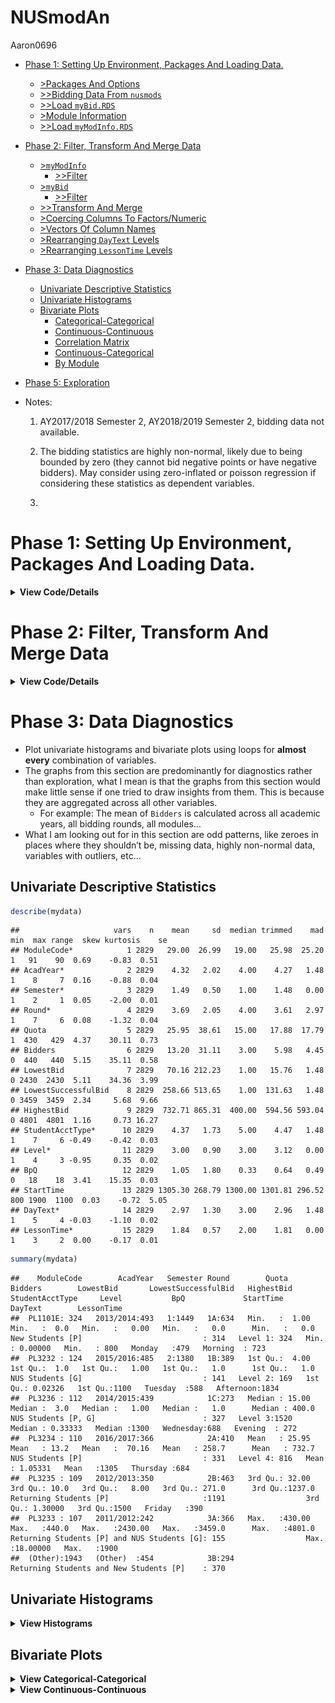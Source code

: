 NUSmodAn
================
Aaron0696

  - [Phase 1: Setting Up Environment, Packages And Loading
    Data.](#phase-1-setting-up-environment-packages-and-loading-data.)
      - [\>Packages And Options](#packages-and-options)
      - [\>\>Bidding Data From `nusmods`](#bidding-data-from-nusmods)
      - [\>\>Load `myBid.RDS`](#load-mybid.rds)
      - [\>Module Information](#module-information)
      - [\>\>Load `myModInfo.RDS`](#load-mymodinfo.rds)
  - [Phase 2: Filter, Transform And Merge
    Data](#phase-2-filter-transform-and-merge-data)
      - [\>`myModInfo`](#mymodinfo)
          - [\>\>Filter](#filter)
      - [\>`myBid`](#mybid)
          - [\>\>Filter](#filter-1)
      - [\>\>Transform And Merge](#transform-and-merge)
      - [\>Coercing Columns To
        Factors/Numeric](#coercing-columns-to-factorsnumeric)
      - [\>Vectors Of Column Names](#vectors-of-column-names)
      - [\>Rearranging `DayText` Levels](#rearranging-daytext-levels)
      - [\>Rearranging `LessonTime`
        Levels](#rearranging-lessontime-levels)
  - [Phase 3: Data Diagnostics](#phase-3-data-diagnostics)
      - [Univariate Descriptive
        Statistics](#univariate-descriptive-statistics)
      - [Univariate Histograms](#univariate-histograms)
      - [Bivariate Plots](#bivariate-plots)
          - [Categorical-Categorical](#categorical-categorical)
          - [Continuous-Continuous](#continuous-continuous)
          - [Correlation Matrix](#correlation-matrix)
          - [Continuous-Categorical](#continuous-categorical)
          - [By Module](#by-module)
  - [Phase 5: Exploration](#phase-5-exploration)

  - Notes:
    1.  AY2017/2018 Semester 2, AY2018/2019 Semester 2, bidding data not
        available.
    
    2.  The bidding statistics are highly non-normal, likely due to
        being bounded by zero (they cannot bid negative points or have
        negative bidders). May consider using zero-inflated or poisson
        regression if considering these statistics as dependent
        variables.
    
    3.  
# Phase 1: Setting Up Environment, Packages And Loading Data.

<details>

<summary><b>View Code/Details</b></summary>

## \>Packages And Options

  - Load packages.

<!-- end list -->

``` r
# rmarkdown::render(input = "NUSmodAn.Rmd",
#                   output_format = "github_document",
#                   output_file = "README.md")
library(semTools)
library(ggplot2)
library(rjson)
library(stringr)
library(DT)
library(psych)
library(corrplot)
library(dplyr)
options(width = 999)
knitr::opts_chunk$set(dpi = 300, out.width = "50%", eval = TRUE)
```

## \>\>Bidding Data From `nusmods`

  - Extract data from `nusmods` API at <https://nusmods.com/api/>.
  - CORS bidding data.

<!-- end list -->

``` r
# load bidding data
# calculate loading times
before <- Sys.time()
# read data directly from URL
myjson <- fromJSON(file = url("https://api.nusmods.com/corsBiddingStatsRaw.json"))
# create empty dataframe which will act as a container to be populated with data
myBid <- data.frame()
# for each element in the myjson list, append it to myBid
for(r in 1:length(myjson))
{
  if(myjson[[r]]$Semester == 1 | myjson[[r]]$Semester == 2)
  {
    myBid <- rbind(myBid, myjson[[r]])
  }
  myjson[[r]] <- NA
}
# calculate loading time
after <- Sys.time()
after - before

# save
saveRDS(myBid, file = "myBid.RDS")
```

## \>\>Load `myBid.RDS`

``` r
myBid <- readRDS("mydata.RDS")
```

## \>Module Information

``` r
# create empty dataframe which will act as a container to be populated with data
myModInfo <- data.frame()
# looping through each year
for(year in c(2011:2018))
{
  for(semester in c(1,2))
  {
    # create the url where data is to be extracted from
    myurl <- paste0("https://api.nusmods.com/", year, "-", year + 1, "/", semester, "/moduleTimetableDeltaRaw.json")
    myjson <- fromJSON(file = url(myurl))
    
    # for each element in the myjson list, append it to myModInfo
    for(r in 1:length(myjson))
    {
      if(isTRUE(str_detect(myjson[[r]]$ModuleCode, "^PL")))
      {
        if(myjson[[r]]$Semester == 1 | myjson[[r]]$Semester == 2)
        {
          myModInfo <- rbind(myModInfo, myjson[[r]])
        }
      }
      myjson[[r]] <- NA
    }
    cat(year, "Semester", semester, "Done!")
  }
}

# save
saveRDS(myModInfo, file = "myModInfo.RDS")
```

## \>\>Load `myModInfo.RDS`

``` r
myModInfo <- readRDS("myModInfo.RDS")
```

</details>

# Phase 2: Filter, Transform And Merge Data

<details>

<summary><b>View Code/Details</b></summary>

## \>`myModInfo`

  - Filter Module Information, `myModInfo`.
      - Removing non-Psychology modules.
      - Removing tutorial information.
      - Removing duplicated rows.

### \>\>Filter

``` r
# only keep the Psychology modules information
myModInfo <- subset(myModInfo,
                    str_detect(myModInfo$ModuleCode, "^PL"))
```

``` r
# remove information about tutorials
myModInfo <- subset(myModInfo,
                    myModInfo$LessonType != "TUTORIAL")
```

``` r
# only keep these columns
myModInfo <- myModInfo[,grep("ModuleCode|DayText|StartTime|Semester|AcadYear", names(myModInfo))]
# remove duplicated rows based on columns of ModuleCode, Acadyear, Semester, StartTime and DayText
myModInfo <- distinct(myModInfo, 
                      ModuleCode, AcadYear, Semester, StartTime, DayText)
```

## \>`myBid`

  - Filter CORS Bidding Information, `myBid`.
      - Removing non-Psychology modules, including Roots and Wings (PLS)
        and Psychology for non-Psychology students (PLB).
      - Removing information from reserved modules.

### \>\>Filter

``` r
# remove non-psychology modules
myBid <- subset(myBid,
                # only keep rows where module code begins with PL
                str_detect(myBid$ModuleCode, "^PL"))

# also remove Roots and Wings (PLS8001) and psychology for non-psych students (PLB1201)
myBid <- subset(myBid,
                !str_detect(myBid$ModuleCode, "PLS|PLB"))

# remove the rounds where it was reserved
myBid <- subset(myBid,
                !str_detect(myBid$StudentAcctType, "Reserved"))

# remove unneeded columns
myBid <- myBid[, -grep("Group|Faculty", names(myBid))]
```

## \>\>Transform And Merge

  - Transform
      - Created a new variable `Level` that denotes whether the module
        is Level 1, 2, 3 or 4.
      - Created a new variable `BpQ` that represents Bids per Quota,
        which is the number of bidders for each available quota of the
        module, derived from `Bidders` and `Quota`. Used as a measure of
        the popularity of a module, Higher `BpQ` signifies greater
        popularity.
      - Created a new variable `LessonTime` that denotes whether the
        lecture begins in the morning (before 12pm), in the afternoon
        (12pm to 4pm), in the evening (after 4pm).
  - Merge
      - Add the information from `myModInfo` to `myBid`.

<!-- end list -->

``` r
# create new column that indicates the level of the module, based on their module code
myBid$Level <- ifelse(str_detect(myBid$ModuleCode, "1[0-9][0-9][0-9]"), "Level 1",
                      ifelse(str_detect(myBid$ModuleCode, "2[0-9][0-9][0-9]"), "Level 2",
                             ifelse(str_detect(myBid$ModuleCode, "3[0-9][0-9][0-9]"), "Level 3",
                                    ifelse(str_detect(myBid$ModuleCode, "4[0-9][0-9][0-9]"), "Level 4", 
                                           "Graduate Module"))))
# crosstabs to doublecheck
# xtabs( ~ ModuleCode + Level, 
#        data = myBid, subset = NULL)
```

``` r
# create new column Bids Per Quota (BpQ)
myBid$BpQ <- as.numeric(myBid$Bidders)/as.numeric(myBid$Quota)
```

``` r
# create new column Bids Per Quota (BpQ)
myModInfo$LessonTime <- ifelse(as.numeric(myModInfo$StartTime) < 1200, "Morning",
                               ifelse(as.numeric(myModInfo$StartTime) > 1600, "Evening",
                                      "Afternoon"))
```

``` r
# note: there is only module information from AY2016/17 onwards
# all data before that period will be dropped
mydata <- merge(x = myBid, 
                y = myModInfo,
                by = c("ModuleCode", "AcadYear", "Semester"))
```

## \>Coercing Columns To Factors/Numeric

``` r
# transform these columns to numeric
for(r in c("Quota", "Bidders", "LowestBid", "LowestSuccessfulBid", "HighestBid", "StartTime"))
{
  mydata[,grep(r, names(mydata))] <- as.numeric(mydata[,grep(r, names(mydata))])
}
# transform these columns to factors
for(r in c("AcadYear", "Semester", "ModuleCode", "Round", "Level", "StudentAcctType", "DayText", "LessonTime"))
{
  mydata[,grep(r, names(mydata))] <- factor(mydata[,grep(r, names(mydata))])
}
```

## \>Vectors Of Column Names

``` r
# create vector of the column names which are factors
facnames <- names(select_if(mydata, is.factor))
# factor names without ModuleCode and StudentAcctType
facnames.mod <- facnames[-grep("ModuleCode|StudentAcctType", facnames)]
# create vector of the column names which are numeric
numnames <- names(select_if(mydata, is.numeric))
# numeric names without StartTime
numnames.time <- names(select_if(mydata, is.numeric))[-grep("StartTime", numnames)]
```

## \>Rearranging `DayText` Levels

``` r
mydata$DayText <- factor(mydata$DayText,
                         levels = c("Monday", "Tuesday", "Wednesday", "Thursday", "Friday"))
```

## \>Rearranging `LessonTime` Levels

``` r
mydata$LessonTime <- factor(mydata$LessonTime,
                            levels = c("Morning", "Afternoon", "Evening"))
```

</details>

# Phase 3: Data Diagnostics

  - Plot univariate histograms and bivariate plots using loops for
    **almost every** combination of variables.
  - The graphs from this section are predominantly for diagnostics
    rather than exploration, what I mean is that the graphs from this
    section would make little sense if one tried to draw insights from
    them. This is because they are aggregated across all other
    variables.
      - For example: The mean of `Bidders` is calculated across all
        academic years, all bidding rounds, all modules…
  - What I am looking out for in this section are odd patterns, like
    zeroes in places where they shouldn’t be, missing data, highly
    non-normal data, variables with outliers, etc…

## Univariate Descriptive Statistics

``` r
describe(mydata)
```

    ##                     vars    n    mean     sd  median trimmed    mad min  max range  skew kurtosis    se
    ## ModuleCode*            1 2829   29.00  26.99   19.00   25.98  25.20   1   91    90  0.69    -0.83  0.51
    ## AcadYear*              2 2829    4.32   2.02    4.00    4.27   1.48   1    8     7  0.16    -0.88  0.04
    ## Semester*              3 2829    1.49   0.50    1.00    1.48   0.00   1    2     1  0.05    -2.00  0.01
    ## Round*                 4 2829    3.69   2.05    4.00    3.61   2.97   1    7     6  0.08    -1.32  0.04
    ## Quota                  5 2829   25.95  38.61   15.00   17.88  17.79   1  430   429  4.37    30.11  0.73
    ## Bidders                6 2829   13.20  31.11    3.00    5.98   4.45   0  440   440  5.15    35.11  0.58
    ## LowestBid              7 2829   70.16 212.23    1.00   15.76   1.48   0 2430  2430  5.11    34.36  3.99
    ## LowestSuccessfulBid    8 2829  258.66 513.65    1.00  131.63   1.48   0 3459  3459  2.34     5.68  9.66
    ## HighestBid             9 2829  732.71 865.31  400.00  594.56 593.04   0 4801  4801  1.16     0.73 16.27
    ## StudentAcctType*      10 2829    4.37   1.73    5.00    4.47   1.48   1    7     6 -0.49    -0.42  0.03
    ## Level*                11 2829    3.00   0.90    3.00    3.12   0.00   1    4     3 -0.95     0.35  0.02
    ## BpQ                   12 2829    1.05   1.80    0.33    0.64   0.49   0   18    18  3.41    15.35  0.03
    ## StartTime             13 2829 1305.30 268.79 1300.00 1301.81 296.52 800 1900  1100  0.03    -0.72  5.05
    ## DayText*              14 2829    2.97   1.30    3.00    2.96   1.48   1    5     4 -0.03    -1.10  0.02
    ## LessonTime*           15 2829    1.84   0.57    2.00    1.81   0.00   1    3     2  0.00    -0.17  0.01

``` r
summary(mydata)
```

    ##    ModuleCode        AcadYear   Semester Round        Quota           Bidders        LowestBid       LowestSuccessfulBid   HighestBid                                        StudentAcctType     Level           BpQ             StartTime         DayText        LessonTime  
    ##  PL1101E: 324   2013/2014:493   1:1449   1A:634   Min.   :  1.00   Min.   :  0.0   Min.   :   0.00   Min.   :   0.0      Min.   :   0.0   New Students [P]                           : 314   Level 1: 324   Min.   : 0.00000   Min.   : 800   Monday   :479   Morning  : 723  
    ##  PL3232 : 124   2015/2016:485   2:1380   1B:389   1st Qu.:  4.00   1st Qu.:  1.0   1st Qu.:   1.00   1st Qu.:   1.0      1st Qu.:   1.0   NUS Students [G]                           : 141   Level 2: 169   1st Qu.: 0.02326   1st Qu.:1100   Tuesday  :588   Afternoon:1834  
    ##  PL3236 : 112   2014/2015:439            1C:273   Median : 15.00   Median :  3.0   Median :   1.00   Median :   1.0      Median : 400.0   NUS Students [P, G]                        : 327   Level 3:1520   Median : 0.33333   Median :1300   Wednesday:688   Evening  : 272  
    ##  PL3234 : 110   2016/2017:366            2A:410   Mean   : 25.95   Mean   : 13.2   Mean   :  70.16   Mean   : 258.7      Mean   : 732.7   NUS Students [P]                           : 331   Level 4: 816   Mean   : 1.05331   Mean   :1305   Thursday :684                   
    ##  PL3235 : 109   2012/2013:350            2B:463   3rd Qu.: 32.00   3rd Qu.: 10.0   3rd Qu.:   8.00   3rd Qu.: 271.0      3rd Qu.:1237.0   Returning Students [P]                     :1191                  3rd Qu.: 1.30000   3rd Qu.:1500   Friday   :390                   
    ##  PL3233 : 107   2011/2012:242            3A:366   Max.   :430.00   Max.   :440.0   Max.   :2430.00   Max.   :3459.0      Max.   :4801.0   Returning Students [P] and NUS Students [G]: 155                  Max.   :18.00000   Max.   :1900                                   
    ##  (Other):1943   (Other)  :454            3B:294                                                                                           Returning Students and New Students [P]    : 370

## Univariate Histograms

<details>

<summary><b>View Histograms</b></summary>

``` r
# plot the categorical variables
# note: I did not include ModuleCode in this exploratory graph because it has too many levels (83)
for(r in facnames.mod)
{
  cat(paste0("Histogram Of ", r))
  
  plot(
    ggplot(data = mydata, aes_string(x = r, fill = r)) + 
      geom_histogram(stat = "count") + 
      ylab("Count") +
      ggtitle(paste0("Count of ", r)) +
      theme_classic() + 
      theme(axis.text.x = element_text(angle = 90, size = 6, vjust = -0.3),
            axis.title.x = element_blank())
  )
}
```

    ## Histogram Of AcadYear

<img src="README_files/figure-gfm/explore1-1.png" width="50%" />

    ## Histogram Of Semester

<img src="README_files/figure-gfm/explore1-2.png" width="50%" />

    ## Histogram Of Round

<img src="README_files/figure-gfm/explore1-3.png" width="50%" />

    ## Histogram Of Level

<img src="README_files/figure-gfm/explore1-4.png" width="50%" />

    ## Histogram Of DayText

<img src="README_files/figure-gfm/explore1-5.png" width="50%" />

    ## Histogram Of LessonTime

<img src="README_files/figure-gfm/explore1-6.png" width="50%" />

``` r
# plot the continuous variables
for(r in numnames)
{
  cat(paste0("Histogram Of ", r))
  
  plot(
    ggplot(data = mydata, aes_string(x = r, fill = r)) + 
      geom_histogram(bins = 90, fill = "violetred") + 
      ylab("Histogram") +
      ggtitle(paste0("Frequency of ", r)) +
      theme_classic() + 
      theme(axis.text.x = element_text(angle = 90, size = 6, vjust = -0.3),
            axis.title.x = element_text())
  )
}
```

    ## Histogram Of Quota

<img src="README_files/figure-gfm/explore2-1.png" width="50%" />

    ## Histogram Of Bidders

<img src="README_files/figure-gfm/explore2-2.png" width="50%" />

    ## Histogram Of LowestBid

<img src="README_files/figure-gfm/explore2-3.png" width="50%" />

    ## Histogram Of LowestSuccessfulBid

<img src="README_files/figure-gfm/explore2-4.png" width="50%" />

    ## Histogram Of HighestBid

<img src="README_files/figure-gfm/explore2-5.png" width="50%" />

    ## Histogram Of BpQ

<img src="README_files/figure-gfm/explore2-6.png" width="50%" />

    ## Histogram Of StartTime

<img src="README_files/figure-gfm/explore2-7.png" width="50%" />

</details>

## Bivariate Plots

<details>

<summary><b>View Categorical-Categorical</b></summary>

### Categorical-Categorical

``` r
# create vector to loop across
for(r in 1:length(facnames.mod))
{
  for(i in 1:length(facnames.mod))
  {
    # dont do anything if they are the same or the graph has been made before
    if(i == r | i < r)
    {
    } else {
      cat(paste0(facnames.mod[r]," ~ ",facnames.mod[i]))
      
      # create formula for xtabs
      tempform <- paste0("~ ", facnames.mod[r], " + ", facnames.mod[i])
      # temp is a dataframe that is only going to exist in this section
      # and overwritten with each loop
      temp <- as.data.frame(xtabs(eval(parse(text = tempform)),
                                  data = mydata,
                                  subset = NULL))
      plot(
        ggplot(data = temp, aes_string(x = facnames.mod[r], y = facnames.mod[i], fill = "Freq", label = "Freq")) +
          geom_tile() + 
          geom_text() + 
          scale_fill_gradient(low = "white", high = "violetred") + 
          theme_minimal() + 
          theme(axis.text.x = element_text(angle = 90, vjust = -0.3),
                legend.position = "none")
      )
    }
  }
}
```

    ## AcadYear ~ Semester

<img src="README_files/figure-gfm/explorecatcat-1.png" width="50%" />

    ## AcadYear ~ Round

<img src="README_files/figure-gfm/explorecatcat-2.png" width="50%" />

    ## AcadYear ~ Level

<img src="README_files/figure-gfm/explorecatcat-3.png" width="50%" />

    ## AcadYear ~ DayText

<img src="README_files/figure-gfm/explorecatcat-4.png" width="50%" />

    ## AcadYear ~ LessonTime

<img src="README_files/figure-gfm/explorecatcat-5.png" width="50%" />

    ## Semester ~ Round

<img src="README_files/figure-gfm/explorecatcat-6.png" width="50%" />

    ## Semester ~ Level

<img src="README_files/figure-gfm/explorecatcat-7.png" width="50%" />

    ## Semester ~ DayText

<img src="README_files/figure-gfm/explorecatcat-8.png" width="50%" />

    ## Semester ~ LessonTime

<img src="README_files/figure-gfm/explorecatcat-9.png" width="50%" />

    ## Round ~ Level

<img src="README_files/figure-gfm/explorecatcat-10.png" width="50%" />

    ## Round ~ DayText

<img src="README_files/figure-gfm/explorecatcat-11.png" width="50%" />

    ## Round ~ LessonTime

<img src="README_files/figure-gfm/explorecatcat-12.png" width="50%" />

    ## Level ~ DayText

<img src="README_files/figure-gfm/explorecatcat-13.png" width="50%" />

    ## Level ~ LessonTime

<img src="README_files/figure-gfm/explorecatcat-14.png" width="50%" />

    ## DayText ~ LessonTime

<img src="README_files/figure-gfm/explorecatcat-15.png" width="50%" />

</details>

<details>

<summary><b>View Continuous-Continuous</b></summary>

### Continuous-Continuous

``` r
for(r in 1:length(numnames))
{
  for(i in 1:length(numnames))
  {
    # dont do anything if they are the same or the graph has been made before
    if(i == r | i < r)
    {
    } else {
      cat(paste0(numnames[r]," ~ ",numnames[i]))
      # create formula for lm()
      tempform.std <- paste0("scale(", numnames[i],")", " ~ ", "scale(", numnames[r], ")")
      tempform <- paste0(numnames[i], " ~ ", numnames[r])
      # regress to get best fit line
      # standardized
      stdreg <- lm(eval(parse(text = tempform.std)),
                   data = mydata)
      # unstandardized
      reg <- lm(eval(parse(text = tempform)),
                data = mydata)
      
      plot(
        ggplot(data = mydata, aes_string(x = numnames[r], y = numnames[i])) +
          geom_point(color = "violetred", size = 2, alpha = 0.3) +
          theme_classic() + 
          geom_abline(slope = reg$coefficients[2], intercept = reg$coefficients[1], lty = "dashed") + 
          geom_label(aes(x = Inf, y = Inf, label = paste0("Standardized Regression Coefficient = ",
                                                          round(stdreg$coefficients[2],3)),
                         hjust = 1, vjust = 2)) + 
          theme(axis.text.x = element_text(angle = 90, vjust = -0.3))
      )
    }
  }
}
```

    ## Quota ~ Bidders

<img src="README_files/figure-gfm/exploreconcon-1.png" width="50%" />

    ## Quota ~ LowestBid

<img src="README_files/figure-gfm/exploreconcon-2.png" width="50%" />

    ## Quota ~ LowestSuccessfulBid

<img src="README_files/figure-gfm/exploreconcon-3.png" width="50%" />

    ## Quota ~ HighestBid

<img src="README_files/figure-gfm/exploreconcon-4.png" width="50%" />

    ## Quota ~ BpQ

<img src="README_files/figure-gfm/exploreconcon-5.png" width="50%" />

    ## Quota ~ StartTime

<img src="README_files/figure-gfm/exploreconcon-6.png" width="50%" />

    ## Bidders ~ LowestBid

<img src="README_files/figure-gfm/exploreconcon-7.png" width="50%" />

    ## Bidders ~ LowestSuccessfulBid

<img src="README_files/figure-gfm/exploreconcon-8.png" width="50%" />

    ## Bidders ~ HighestBid

<img src="README_files/figure-gfm/exploreconcon-9.png" width="50%" />

    ## Bidders ~ BpQ

<img src="README_files/figure-gfm/exploreconcon-10.png" width="50%" />

    ## Bidders ~ StartTime

<img src="README_files/figure-gfm/exploreconcon-11.png" width="50%" />

    ## LowestBid ~ LowestSuccessfulBid

<img src="README_files/figure-gfm/exploreconcon-12.png" width="50%" />

    ## LowestBid ~ HighestBid

<img src="README_files/figure-gfm/exploreconcon-13.png" width="50%" />

    ## LowestBid ~ BpQ

<img src="README_files/figure-gfm/exploreconcon-14.png" width="50%" />

    ## LowestBid ~ StartTime

<img src="README_files/figure-gfm/exploreconcon-15.png" width="50%" />

    ## LowestSuccessfulBid ~ HighestBid

<img src="README_files/figure-gfm/exploreconcon-16.png" width="50%" />

    ## LowestSuccessfulBid ~ BpQ

<img src="README_files/figure-gfm/exploreconcon-17.png" width="50%" />

    ## LowestSuccessfulBid ~ StartTime

<img src="README_files/figure-gfm/exploreconcon-18.png" width="50%" />

    ## HighestBid ~ BpQ

<img src="README_files/figure-gfm/exploreconcon-19.png" width="50%" />

    ## HighestBid ~ StartTime

<img src="README_files/figure-gfm/exploreconcon-20.png" width="50%" />

    ## BpQ ~ StartTime

<img src="README_files/figure-gfm/exploreconcon-21.png" width="50%" />

### Correlation Matrix

``` r
corrplot.mixed(cor(mydata[,grep(paste0(numnames.time, collapse = "|"), names(mydata))]),
               upper = "color",
               tl.pos = "lt",
               tl.cex = 0.5,
               cl.cex = 0.5)
```

<img src="README_files/figure-gfm/corrmatrix-1.png" width="50%" />

### Continuous-Categorical

<details>

<summary><b>View Continuous-Categorical</b></summary>

``` r
for(r in facnames.mod)
{
  for(i in numnames)
  {
    cat(paste0(r," ~ ",i))
    # graph
    plot(
      ggplot(data = mydata, aes_string(x = r, y = i, fill = r)) + 
        geom_bar(stat = "identity") + 
        theme_classic() + 
        theme(legend.position = "none",
              axis.text.x = element_text(angle = 90, vjust = -0.3))
    )
  }
}
```

    ## AcadYear ~ Quota

<img src="README_files/figure-gfm/exploreconcat-1.png" width="50%" />

    ## AcadYear ~ Bidders

<img src="README_files/figure-gfm/exploreconcat-2.png" width="50%" />

    ## AcadYear ~ LowestBid

<img src="README_files/figure-gfm/exploreconcat-3.png" width="50%" />

    ## AcadYear ~ LowestSuccessfulBid

<img src="README_files/figure-gfm/exploreconcat-4.png" width="50%" />

    ## AcadYear ~ HighestBid

<img src="README_files/figure-gfm/exploreconcat-5.png" width="50%" />

    ## AcadYear ~ BpQ

<img src="README_files/figure-gfm/exploreconcat-6.png" width="50%" />

    ## AcadYear ~ StartTime

<img src="README_files/figure-gfm/exploreconcat-7.png" width="50%" />

    ## Semester ~ Quota

<img src="README_files/figure-gfm/exploreconcat-8.png" width="50%" />

    ## Semester ~ Bidders

<img src="README_files/figure-gfm/exploreconcat-9.png" width="50%" />

    ## Semester ~ LowestBid

<img src="README_files/figure-gfm/exploreconcat-10.png" width="50%" />

    ## Semester ~ LowestSuccessfulBid

<img src="README_files/figure-gfm/exploreconcat-11.png" width="50%" />

    ## Semester ~ HighestBid

<img src="README_files/figure-gfm/exploreconcat-12.png" width="50%" />

    ## Semester ~ BpQ

<img src="README_files/figure-gfm/exploreconcat-13.png" width="50%" />

    ## Semester ~ StartTime

<img src="README_files/figure-gfm/exploreconcat-14.png" width="50%" />

    ## Round ~ Quota

<img src="README_files/figure-gfm/exploreconcat-15.png" width="50%" />

    ## Round ~ Bidders

<img src="README_files/figure-gfm/exploreconcat-16.png" width="50%" />

    ## Round ~ LowestBid

<img src="README_files/figure-gfm/exploreconcat-17.png" width="50%" />

    ## Round ~ LowestSuccessfulBid

<img src="README_files/figure-gfm/exploreconcat-18.png" width="50%" />

    ## Round ~ HighestBid

<img src="README_files/figure-gfm/exploreconcat-19.png" width="50%" />

    ## Round ~ BpQ

<img src="README_files/figure-gfm/exploreconcat-20.png" width="50%" />

    ## Round ~ StartTime

<img src="README_files/figure-gfm/exploreconcat-21.png" width="50%" />

    ## Level ~ Quota

<img src="README_files/figure-gfm/exploreconcat-22.png" width="50%" />

    ## Level ~ Bidders

<img src="README_files/figure-gfm/exploreconcat-23.png" width="50%" />

    ## Level ~ LowestBid

<img src="README_files/figure-gfm/exploreconcat-24.png" width="50%" />

    ## Level ~ LowestSuccessfulBid

<img src="README_files/figure-gfm/exploreconcat-25.png" width="50%" />

    ## Level ~ HighestBid

<img src="README_files/figure-gfm/exploreconcat-26.png" width="50%" />

    ## Level ~ BpQ

<img src="README_files/figure-gfm/exploreconcat-27.png" width="50%" />

    ## Level ~ StartTime

<img src="README_files/figure-gfm/exploreconcat-28.png" width="50%" />

    ## DayText ~ Quota

<img src="README_files/figure-gfm/exploreconcat-29.png" width="50%" />

    ## DayText ~ Bidders

<img src="README_files/figure-gfm/exploreconcat-30.png" width="50%" />

    ## DayText ~ LowestBid

<img src="README_files/figure-gfm/exploreconcat-31.png" width="50%" />

    ## DayText ~ LowestSuccessfulBid

<img src="README_files/figure-gfm/exploreconcat-32.png" width="50%" />

    ## DayText ~ HighestBid

<img src="README_files/figure-gfm/exploreconcat-33.png" width="50%" />

    ## DayText ~ BpQ

<img src="README_files/figure-gfm/exploreconcat-34.png" width="50%" />

    ## DayText ~ StartTime

<img src="README_files/figure-gfm/exploreconcat-35.png" width="50%" />

    ## LessonTime ~ Quota

<img src="README_files/figure-gfm/exploreconcat-36.png" width="50%" />

    ## LessonTime ~ Bidders

<img src="README_files/figure-gfm/exploreconcat-37.png" width="50%" />

    ## LessonTime ~ LowestBid

<img src="README_files/figure-gfm/exploreconcat-38.png" width="50%" />

    ## LessonTime ~ LowestSuccessfulBid

<img src="README_files/figure-gfm/exploreconcat-39.png" width="50%" />

    ## LessonTime ~ HighestBid

<img src="README_files/figure-gfm/exploreconcat-40.png" width="50%" />

    ## LessonTime ~ BpQ

<img src="README_files/figure-gfm/exploreconcat-41.png" width="50%" />

    ## LessonTime ~ StartTime

<img src="README_files/figure-gfm/exploreconcat-42.png" width="50%" />

### By Module

``` r
for(i in numnames)
{
  cat(paste0("ModuleCode"," ~ ",i))
  # graph
  plot(
    ggplot(data = mydata, aes_string(x = "ModuleCode", y = i, fill = "ModuleCode")) + 
      geom_bar(stat = "identity") + 
      theme_classic() + 
      theme(legend.position = "none",
            axis.text.x = element_text(angle = 90, vjust = -1)) + 
      coord_flip()
  )
}
```

    ## ModuleCode ~ Quota

<img src="README_files/figure-gfm/exploremodule-1.png" width="50%" />

    ## ModuleCode ~ Bidders

<img src="README_files/figure-gfm/exploremodule-2.png" width="50%" />

    ## ModuleCode ~ LowestBid

<img src="README_files/figure-gfm/exploremodule-3.png" width="50%" />

    ## ModuleCode ~ LowestSuccessfulBid

<img src="README_files/figure-gfm/exploremodule-4.png" width="50%" />

    ## ModuleCode ~ HighestBid

<img src="README_files/figure-gfm/exploremodule-5.png" width="50%" />

    ## ModuleCode ~ BpQ

<img src="README_files/figure-gfm/exploremodule-6.png" width="50%" />

    ## ModuleCode ~ StartTime

<img src="README_files/figure-gfm/exploremodule-7.png" width="50%" />

</details>

# Phase 5: Exploration

``` r
# number of modules
unique(mydata$ModuleCode)
```

    ##  [1] PL1101E PL2131  PL2132  PL3232  PL3233  PL3234  PL3235  PL3236  PL3237  PL3238  PL3239  PL3240  PL3241  PL3242  PL3243  PL3244  PL3248  PL3249  PL3250  PL3251  PL3252  PL3253  PL3254  PL3255  PL3256  PL3257  PL3258  PL3259  PL3260  PL3261  PL3281  PL3281A PL3281B PL3281C PL3281D PL3282  PL3282A PL3282C PL3283  PL3283A PL3283B PL3284  PL3285  PL3286  PL3287  PL3288  PL3289  PL4201  PL4202  PL4203  PL4205  PL4206  PL4207  PL4208  PL4213  PL4214  PL4217  PL4218  PL4219  PL4220  PL4221  PL4222  PL4223  PL4224  PL4225  PL4226  PL4227  PL4228  PL4229  PL4230  PL4231  PL4232  PL4233  PL4234  PL4235  PL4237  PL4238  PL4239  PL4240  PL4241  PL4880F PL4880G PL4880H PL4880I PL4880J PL4880K PL4880L PL4880N PL4880P PL4880Q PL4880R
    ## Levels: PL1101E PL2131 PL2132 PL3232 PL3233 PL3234 PL3235 PL3236 PL3237 PL3238 PL3239 PL3240 PL3241 PL3242 PL3243 PL3244 PL3248 PL3249 PL3250 PL3251 PL3252 PL3253 PL3254 PL3255 PL3256 PL3257 PL3258 PL3259 PL3260 PL3261 PL3281 PL3281A PL3281B PL3281C PL3281D PL3282 PL3282A PL3282C PL3283 PL3283A PL3283B PL3284 PL3285 PL3286 PL3287 PL3288 PL3289 PL4201 PL4202 PL4203 PL4205 PL4206 PL4207 PL4208 PL4213 PL4214 PL4217 PL4218 PL4219 PL4220 PL4221 PL4222 PL4223 PL4224 PL4225 PL4226 PL4227 PL4228 PL4229 PL4230 PL4231 PL4232 PL4233 PL4234 PL4235 PL4237 PL4238 PL4239 PL4240 PL4241 PL4880F PL4880G PL4880H PL4880I PL4880J PL4880K PL4880L PL4880N PL4880P PL4880Q PL4880R

``` r
# number of rows belonging to each module
xtabs(~ ModuleCode, data  = mydata, subset = NULL)
```

    ## ModuleCode
    ## PL1101E  PL2131  PL2132  PL3232  PL3233  PL3234  PL3235  PL3236  PL3237  PL3238  PL3239  PL3240  PL3241  PL3242  PL3243  PL3244  PL3248  PL3249  PL3250  PL3251  PL3252  PL3253  PL3254  PL3255  PL3256  PL3257  PL3258  PL3259  PL3260  PL3261  PL3281 PL3281A PL3281B PL3281C PL3281D  PL3282 PL3282A PL3282C  PL3283 PL3283A PL3283B  PL3284  PL3285  PL3286  PL3287  PL3288  PL3289  PL4201  PL4202  PL4203  PL4205  PL4206  PL4207  PL4208  PL4213  PL4214  PL4217  PL4218  PL4219  PL4220  PL4221  PL4222  PL4223  PL4224  PL4225  PL4226  PL4227  PL4228  PL4229  PL4230  PL4231  PL4232  PL4233  PL4234  PL4235  PL4237  PL4238  PL4239  PL4240  PL4241 PL4880F PL4880G PL4880H PL4880I PL4880J PL4880K PL4880L PL4880N PL4880P PL4880Q PL4880R 
    ##     324      84      85     124     107     110     109     112      49      35      41      37      50      46      14      29      24      21      27      16      29       3      36      21      17      17      21      15       4      50      45      44      10      11      40      39      13       6       2       6      22      37       6      30      22      22       1      23      37      43      36      43      19      13      22      20      13      26      24       5      39      30      13      20       2      18      24      16      20       7      17       5       3      22      40      43      11       2       4       5      15      15       6       6      18      15      33       4       7       4      28

``` r
# datatable(myBid, filter = "top")
aggregate(BpQ ~ AcadYear + Semester + ModuleCode,
          data = mydata,
          FUN = mean)
```

    ##      AcadYear Semester ModuleCode         BpQ
    ## 1   2012/2013        1    PL1101E 2.208133722
    ## 2   2013/2014        1    PL1101E 2.524620712
    ## 3   2014/2015        1    PL1101E 1.722038378
    ## 4   2015/2016        1    PL1101E 1.693148131
    ## 5   2016/2017        1    PL1101E 0.659687257
    ## 6   2017/2018        1    PL1101E 1.568687389
    ## 7   2018/2019        1    PL1101E 2.409711449
    ## 8   2011/2012        2    PL1101E 0.294144638
    ## 9   2012/2013        2    PL1101E 0.286434469
    ## 10  2013/2014        2    PL1101E 0.776424152
    ## 11  2014/2015        2    PL1101E 0.926792764
    ## 12  2015/2016        2    PL1101E 0.359536712
    ## 13  2016/2017        2    PL1101E 0.352150391
    ## 14  2012/2013        1     PL2131 0.726495823
    ## 15  2013/2014        1     PL2131 0.641789304
    ## 16  2014/2015        1     PL2131 2.179794725
    ## 17  2015/2016        1     PL2131 1.140703446
    ## 18  2016/2017        1     PL2131 0.780113182
    ## 19  2017/2018        1     PL2131 1.298966942
    ## 20  2018/2019        1     PL2131 2.017564322
    ## 21  2011/2012        2     PL2131 3.316666667
    ## 22  2012/2013        2     PL2131 0.943904556
    ## 23  2013/2014        2     PL2131 0.953399123
    ## 24  2014/2015        2     PL2131 2.329221689
    ## 25  2015/2016        2     PL2131 0.726503072
    ## 26  2016/2017        2     PL2131 1.497869797
    ## 27  2012/2013        1     PL2132 3.792721519
    ## 28  2013/2014        1     PL2132 3.764240506
    ## 29  2014/2015        1     PL2132 0.182142857
    ## 30  2015/2016        1     PL2132 2.515822785
    ## 31  2016/2017        1     PL2132 0.808805031
    ## 32  2017/2018        1     PL2132 1.731528483
    ## 33  2018/2019        1     PL2132 2.237103175
    ## 34  2011/2012        2     PL2132 0.088833179
    ## 35  2012/2013        2     PL2132 0.790277778
    ## 36  2013/2014        2     PL2132 0.253423017
    ## 37  2014/2015        2     PL2132 0.730583812
    ## 38  2015/2016        2     PL2132 1.131439394
    ## 39  2016/2017        2     PL2132 2.702380952
    ## 40  2012/2013        1     PL3232 0.673518149
    ## 41  2013/2014        1     PL3232 0.377452381
    ## 42  2014/2015        1     PL3232 0.067959280
    ## 43  2015/2016        1     PL3232 0.295174539
    ## 44  2016/2017        1     PL3232 0.071852044
    ## 45  2017/2018        1     PL3232 0.337414057
    ## 46  2018/2019        1     PL3232 1.431250000
    ## 47  2011/2012        2     PL3232 0.848480392
    ## 48  2012/2013        2     PL3232 0.682440476
    ## 49  2013/2014        2     PL3232 0.357608929
    ## 50  2014/2015        2     PL3232 0.916030663
    ## 51  2015/2016        2     PL3232 1.321901946
    ## 52  2016/2017        2     PL3232 0.280106025
    ## 53  2012/2013        1     PL3233 0.880612245
    ## 54  2013/2014        1     PL3233 0.031176473
    ## 55  2014/2015        1     PL3233 0.343282027
    ## 56  2015/2016        1     PL3233 0.775238095
    ## 57  2016/2017        1     PL3233 1.026647745
    ## 58  2017/2018        1     PL3233 0.114506864
    ## 59  2018/2019        1     PL3233 4.024822695
    ## 60  2011/2012        2     PL3233 0.915155971
    ## 61  2012/2013        2     PL3233 0.778259167
    ## 62  2013/2014        2     PL3233 2.388888889
    ## 63  2014/2015        2     PL3233 0.577500000
    ## 64  2015/2016        2     PL3233 1.381154810
    ## 65  2016/2017        2     PL3233 0.189573701
    ## 66  2012/2013        1     PL3234 0.873536706
    ## 67  2013/2014        1     PL3234 0.293870220
    ## 68  2014/2015        1     PL3234 0.298354978
    ## 69  2015/2016        1     PL3234 0.257067915
    ## 70  2016/2017        1     PL3234 0.086509761
    ## 71  2017/2018        1     PL3234 0.583333333
    ## 72  2018/2019        1     PL3234 1.170238095
    ## 73  2011/2012        2     PL3234 0.311370744
    ## 74  2012/2013        2     PL3234 0.784012329
    ## 75  2013/2014        2     PL3234 0.644649804
    ## 76  2014/2015        2     PL3234 0.534751197
    ## 77  2015/2016        2     PL3234 0.489929174
    ## 78  2016/2017        2     PL3234 0.777387716
    ## 79  2012/2013        1     PL3235 1.205245945
    ## 80  2013/2014        1     PL3235 1.424603175
    ## 81  2014/2015        1     PL3235 0.311516864
    ## 82  2015/2016        1     PL3235 0.800000000
    ## 83  2016/2017        1     PL3235 0.959126984
    ## 84  2017/2018        1     PL3235 3.704545455
    ## 85  2018/2019        1     PL3235 0.781561462
    ## 86  2011/2012        2     PL3235 0.880261704
    ## 87  2012/2013        2     PL3235 0.633896796
    ## 88  2013/2014        2     PL3235 1.157365128
    ## 89  2014/2015        2     PL3235 1.325764267
    ## 90  2015/2016        2     PL3235 0.501413451
    ## 91  2016/2017        2     PL3235 0.361390248
    ## 92  2012/2013        1     PL3236 1.088934898
    ## 93  2013/2014        1     PL3236 0.406033951
    ## 94  2014/2015        1     PL3236 0.242634680
    ## 95  2015/2016        1     PL3236 0.532539683
    ## 96  2016/2017        1     PL3236 0.290483785
    ## 97  2017/2018        1     PL3236 1.003787879
    ## 98  2018/2019        1     PL3236 0.510978286
    ## 99  2011/2012        2     PL3236 0.516648301
    ## 100 2012/2013        2     PL3236 0.547731119
    ## 101 2013/2014        2     PL3236 0.857116314
    ## 102 2014/2015        2     PL3236 1.064689974
    ## 103 2015/2016        2     PL3236 0.578307600
    ## 104 2016/2017        2     PL3236 0.137513591
    ## 105 2016/2017        1     PL3237 0.196769374
    ## 106 2011/2012        2     PL3237 0.148519519
    ## 107 2012/2013        2     PL3237 0.417975714
    ## 108 2013/2014        2     PL3237 0.698611111
    ## 109 2014/2015        2     PL3237 0.997350519
    ## 110 2015/2016        2     PL3237 0.533928571
    ## 111 2012/2013        1     PL3238 0.860000000
    ## 112 2013/2014        1     PL3238 0.635238095
    ## 113 2014/2015        1     PL3238 0.026982977
    ## 114 2015/2016        1     PL3238 0.122826909
    ## 115 2011/2012        2     PL3238 0.275251031
    ## 116 2013/2014        2     PL3238 2.153333333
    ## 117 2013/2014        1     PL3239 0.056542191
    ## 118 2016/2017        1     PL3239 0.132096997
    ## 119 2018/2019        1     PL3239 0.051115174
    ## 120 2011/2012        2     PL3239 0.143011536
    ## 121 2012/2013        2     PL3239 1.015259740
    ## 122 2014/2015        2     PL3239 2.435323383
    ## 123 2015/2016        2     PL3239 2.399425287
    ## 124 2013/2014        1     PL3240 0.253465419
    ## 125 2014/2015        1     PL3240 1.125000000
    ## 126 2015/2016        1     PL3240 0.166612752
    ## 127 2017/2018        1     PL3240 0.102056957
    ## 128 2018/2019        1     PL3240 0.056226942
    ## 129 2012/2013        2     PL3240 1.997222222
    ## 130 2016/2017        2     PL3240 1.980889724
    ## 131 2014/2015        1     PL3241 0.418197279
    ## 132 2016/2017        1     PL3241 0.655952381
    ## 133 2017/2018        1     PL3241 0.824919441
    ## 134 2011/2012        2     PL3241 0.111904762
    ## 135 2012/2013        2     PL3241 1.283000000
    ## 136 2013/2014        2     PL3241 2.221714286
    ## 137 2015/2016        2     PL3241 2.398290598
    ## 138 2013/2014        1     PL3242 0.060005429
    ## 139 2015/2016        1     PL3242 1.286868687
    ## 140 2017/2018        1     PL3242 0.091845809
    ## 141 2012/2013        2     PL3242 1.408095238
    ## 142 2016/2017        2     PL3242 2.135612536
    ## 143 2013/2014        2     PL3243 0.057774456
    ## 144 2015/2016        2     PL3243 0.166634194
    ## 145 2012/2013        1     PL3244 0.052287100
    ## 146 2016/2017        1     PL3244 1.700000000
    ## 147 2017/2018        1     PL3244 1.456944444
    ## 148 2018/2019        1     PL3244 0.076646825
    ## 149 2011/2012        2     PL3244 0.201140978
    ## 150 2012/2013        1     PL3248 1.088441558
    ## 151 2013/2014        1     PL3248 0.427777778
    ## 152 2014/2015        2     PL3248 1.458823529
    ## 153 2015/2016        2     PL3248 2.510714286
    ## 154 2016/2017        2     PL3248 1.925438596
    ## 155 2015/2016        1     PL3249 0.046634962
    ## 156 2012/2013        2     PL3249 0.220085709
    ## 157 2013/2014        2     PL3249 0.137344491
    ## 158 2011/2012        2     PL3250 0.051734274
    ## 159 2012/2013        2     PL3250 0.640109890
    ## 160 2013/2014        2     PL3250 1.060515873
    ## 161 2015/2016        2     PL3250 1.654074074
    ## 162 2015/2016        1     PL3251 2.343750000
    ## 163 2011/2012        2     PL3251 0.058193722
    ## 164 2013/2014        2     PL3251 1.215873016
    ## 165 2015/2016        1     PL3252 0.029834494
    ## 166 2016/2017        1     PL3252 1.350000000
    ## 167 2011/2012        2     PL3252 0.545382395
    ## 168 2012/2013        2     PL3252 1.605128205
    ## 169 2014/2015        2     PL3252 1.060905125
    ## 170 2015/2016        2     PL3253 0.000000000
    ## 171 2012/2013        1     PL3254 0.117806887
    ## 172 2013/2014        1     PL3254 0.624615385
    ## 173 2014/2015        1     PL3254 0.257808858
    ## 174 2018/2019        1     PL3254 0.029861682
    ## 175 2011/2012        2     PL3254 0.167426108
    ## 176 2016/2017        2     PL3254 4.294117647
    ## 177 2012/2013        1     PL3255 0.608585859
    ## 178 2013/2014        1     PL3255 0.355555556
    ## 179 2011/2012        2     PL3255 0.024602213
    ## 180 2014/2015        2     PL3255 1.059027778
    ## 181 2012/2013        1     PL3256 0.017600354
    ## 182 2013/2014        2     PL3256 2.755555556
    ## 183 2016/2017        2     PL3256 0.794671929
    ## 184 2014/2015        1     PL3257 0.898036759
    ## 185 2017/2018        1     PL3257 2.031250000
    ## 186 2018/2019        1     PL3257 1.602272727
    ## 187 2015/2016        2     PL3257 1.769423559
    ## 188 2015/2016        1     PL3258 0.012586917
    ## 189 2014/2015        2     PL3258 0.155285873
    ## 190 2016/2017        2     PL3258 0.057544805
    ## 191 2015/2016        1     PL3259 0.088790157
    ## 192 2016/2017        1     PL3259 0.671428571
    ## 193 2017/2018        1     PL3259 2.350000000
    ## 194 2016/2017        2     PL3260 2.407894737
    ## 195 2016/2017        1     PL3261 0.070859923
    ## 196 2015/2016        2     PL3261 0.027913713
    ## 197 2012/2013        1     PL3281 0.104166667
    ## 198 2013/2014        1     PL3281 0.363809524
    ## 199 2015/2016        1     PL3281 0.180272109
    ## 200 2017/2018        1     PL3281 5.820000000
    ## 201 2018/2019        1     PL3281 1.016969697
    ## 202 2011/2012        2     PL3281 0.500000000
    ## 203 2014/2015        2     PL3281 0.800000000
    ## 204 2015/2016        2     PL3281 1.160000000
    ## 205 2016/2017        2     PL3281 2.000000000
    ## 206 2012/2013        1    PL3281A 0.128571429
    ## 207 2013/2014        1    PL3281A 0.000000000
    ## 208 2014/2015        1    PL3281A 0.000000000
    ## 209 2015/2016        1    PL3281A 0.020408163
    ## 210 2011/2012        2    PL3281A 0.000000000
    ## 211 2012/2013        2    PL3281A 0.453571429
    ## 212 2015/2016        2    PL3281A 0.347023810
    ## 213 2016/2017        2    PL3281A 3.296296296
    ## 214 2011/2012        2    PL3281B 0.305555556
    ## 215 2012/2013        2    PL3281B 1.053333333
    ## 216 2014/2015        2    PL3281B 1.000000000
    ## 217 2013/2014        1    PL3281C 0.000000000
    ## 218 2016/2017        1    PL3281C 3.500000000
    ## 219 2012/2013        2    PL3281C 1.000000000
    ## 220 2012/2013        1    PL3281D 0.062074830
    ## 221 2014/2015        1    PL3281D 0.009523810
    ## 222 2016/2017        1    PL3281D 0.121428571
    ## 223 2017/2018        1    PL3281D 0.253093930
    ## 224 2011/2012        2    PL3281D 0.034722222
    ## 225 2013/2014        2    PL3281D 0.563095238
    ## 226 2012/2013        1     PL3282 1.480000000
    ## 227 2013/2014        1     PL3282 0.424000000
    ## 228 2014/2015        1     PL3282 0.733333333
    ## 229 2016/2017        1     PL3282 1.520000000
    ## 230 2017/2018        1     PL3282 1.360000000
    ## 231 2018/2019        1     PL3282 1.460000000
    ## 232 2013/2014        2     PL3282 1.440000000
    ## 233 2015/2016        2     PL3282 1.660000000
    ## 234 2013/2014        1    PL3282A 0.916000000
    ## 235 2015/2016        1    PL3282A 1.520000000
    ## 236 2011/2012        2    PL3282A 0.903333333
    ## 237 2014/2015        2    PL3282A 1.320000000
    ## 238 2016/2017        2    PL3282A 1.520000000
    ## 239 2015/2016        1    PL3282C 3.020000000
    ## 240 2017/2018        1    PL3282C 1.440000000
    ## 241 2013/2014        2    PL3282C 1.200000000
    ## 242 2015/2016        2    PL3282C 3.200000000
    ## 243 2014/2015        1     PL3283 1.120000000
    ## 244 2017/2018        1     PL3283 1.440000000
    ## 245 2013/2014        2    PL3283A 0.008333333
    ## 246 2016/2017        2    PL3283A 1.440000000
    ## 247 2013/2014        1    PL3283B 1.777777778
    ## 248 2018/2019        1    PL3283B 0.571428571
    ## 249 2011/2012        2    PL3283B 0.450000000
    ## 250 2014/2015        2    PL3283B 1.816666667
    ##  [ reached 'max' / getOption("max.print") -- omitted 230 rows ]

